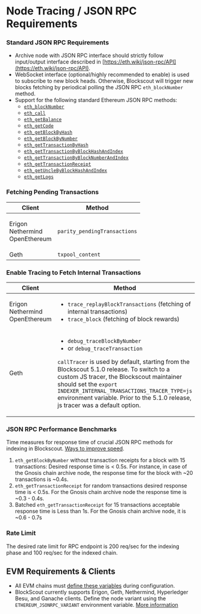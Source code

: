 # Node Tracing / JSON RPC Requirements

### Standard JSON RPC Requirements

* Archive node with JSON RPC interface should strictly follow input/output interface described in [https://eth.wiki/json-rpc/API](https://eth.wiki/json-rpc/API).
* WebSocket interface (optional/highly recommended to enable) is used to subscribe to new block heads. Otherwise, Blockscout will trigger new blocks fetching by periodical polling the JSON RPC `eth_blockNumber` method.
* Support for the following standard Ethereum JSON RPC methods:
  * [`eth_blockNumber`](https://eth.wiki/json-rpc/API#eth\_blocknumber)
  * [`eth_call`](https://eth.wiki/json-rpc/API#eth\_call)
  * [`eth_getBalance`](https://eth.wiki/json-rpc/API#eth\_getbalance)
  * [`eth_getCode`](https://eth.wiki/json-rpc/API#eth\_getcode)
  * [`eth_getBlockByHash`](https://eth.wiki/json-rpc/API#eth\_getblockbyhash)
  * [`eth_getBlockByNumber`](https://eth.wiki/json-rpc/API#eth\_getblockbynumber)
  * [`eth_getTransactionByHash`](https://eth.wiki/json-rpc/API#eth\_gettransactionbyhash)
  * [`eth_getTransactionByBlockHashAndIndex`](https://eth.wiki/json-rpc/API#eth\_gettransactionbyblockhashandindex)
  * [`eth_getTransactionByBlockNumberAndIndex`](https://eth.wiki/json-rpc/API#eth\_gettransactionbyblocknumberandindex)
  * [`eth_getTransactionReceipt`](https://eth.wiki/json-rpc/API#eth\_gettransactionreceipt)
  * [`eth_getUncleByBlockHashAndIndex`](https://eth.wiki/json-rpc/API#eth\_getunclebyblockhashandindex)
  * [`eth_getLogs`](https://eth.wiki/json-rpc/API#eth\_getlogs)

### **Fetching Pending Transactions**

| Client                                      | Method                       |
| ------------------------------------------- | ---------------------------- |
| <p>Erigon<br>Nethermind<br>OpenEthereum</p> | `parity_pendingTransactions` |
| Geth                                        | `txpool_content`             |

### Enable Tracing to Fetch Internal Transactions

| Client                                      | Method                                                                                                                                                                                                                                                                                                                                                                                                                            |
| ------------------------------------------- | --------------------------------------------------------------------------------------------------------------------------------------------------------------------------------------------------------------------------------------------------------------------------------------------------------------------------------------------------------------------------------------------------------------------------------- |
| <p>Erigon<br>Nethermind<br>OpenEthereum</p> | <ul><li><code>trace_replayBlockTransactions</code> (fetching of internal transactions)</li><li><code>trace_block</code> (fetching of block rewards)</li></ul>                                                                                                                                                                                                                                                                     |
| Geth                                        | <ul><li><code>debug_traceBlockByNumber</code></li><li>or <code>debug_traceTransaction</code></li></ul><p><code>callTracer</code> is used by default, starting from the Blockscout 5.1.0 release. To switch to a custom JS tracer, the Blockscout maintainer should set the <code>export INDEXER_INTERNAL_TRANSACTIONS_TRACER_TYPE=js</code> environment variable. Prior to the 5.1.0 release, js tracer was a default option.</p> |

### JSON RPC Performance Benchmarks

Time measures for response time of crucial JSON RPC methods for indexing in Blockscout. [Ways to improve speed](../../faqs/faqs.md#how-do-i-speed-up-my-self-hosted-instance).

1. `eth_getBlockByNumber` without transaction receipts for a block with 15 transactions: Desired response time is < 0.5s. For instance, in case of the Gnosis chain archive node, the response time for the block with \~20 transactions is \~0.4s.
2. `eth_getTransactionReceipt` for random transactions desired response time is < 0.5s. For the Gnosis chain archive node the response time is \~0.3 - 0.4s.
3. Batched `eth_getTransactionReceipt` for 15 transactions acceptable response time is Less than 1s. For the Gnosis chain archive node, it is \~0.6 - 0.7s

### Rate Limit

The desired rate limit for RPC endpoint is 200 req/sec for the indexing phase and 100 req/sec for the indexed chain.

## EVM Requirements & Clients

* All EVM chains must [define these variables](broken-reference) during configuration.
* BlockScout currently supports Erigon, Geth, Nethermind, Hyperledger Besu, and Ganache clients. Define the node variant using the `ETHEREUM_JSONRPC_VARIANT` environment variable. [More information](client-settings.md)

